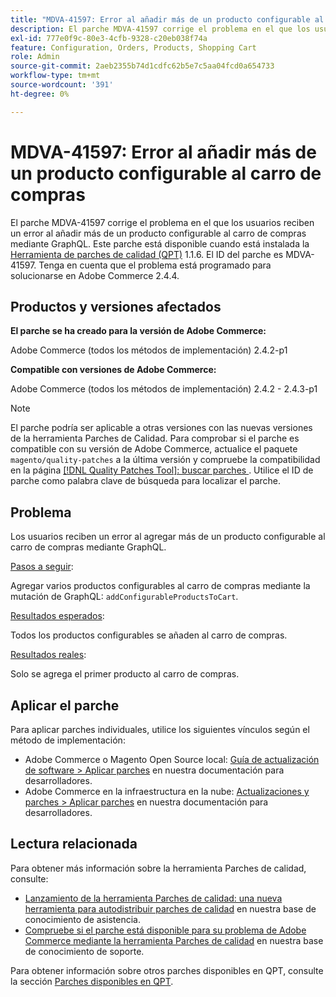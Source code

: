 ```yaml
---
title: "MDVA-41597: Error al añadir más de un producto configurable al carro de compras"
description: El parche MDVA-41597 corrige el problema en el que los usuarios reciben un error al añadir más de un producto configurable al carro de compras mediante GraphQL. Este parche está disponible cuando está instalada la [Quality Patches Tool (QPT)](https://experienceleague.adobe.com/es/docs/commerce-operations/upgrade-guide/patches/overview) 1.1.6. El ID del parche es MDVA-41597. Tenga en cuenta que el problema está programado para solucionarse en Adobe Commerce 2.4.4.
exl-id: 777e0f9c-80e3-4cfb-9328-c20eb038f74a
feature: Configuration, Orders, Products, Shopping Cart
role: Admin
source-git-commit: 2aeb2355b74d1cdfc62b5e7c5aa04fcd0a654733
workflow-type: tm+mt
source-wordcount: '391'
ht-degree: 0%

---
```


# MDVA-41597: Error al añadir más de un producto configurable al carro de compras

El parche MDVA-41597 corrige el problema en el que los usuarios reciben un error al añadir más de un producto configurable al carro de compras mediante GraphQL. Este parche está disponible cuando está instalada la [Herramienta de parches de calidad (QPT)](https://experienceleague.adobe.com/es/docs/commerce-operations/upgrade-guide/patches/overview) 1.1.6. El ID del parche es MDVA-41597. Tenga en cuenta que el problema está programado para solucionarse en Adobe Commerce 2.4.4.

## Productos y versiones afectados

**El parche se ha creado para la versión de Adobe Commerce:**

Adobe Commerce (todos los métodos de implementación) 2.4.2-p1

**Compatible con versiones de Adobe Commerce:**

Adobe Commerce (todos los métodos de implementación) 2.4.2 - 2.4.3-p1

>[!NOTE]
>
>El parche podría ser aplicable a otras versiones con las nuevas versiones de la herramienta Parches de Calidad. Para comprobar si el parche es compatible con su versión de Adobe Commerce, actualice el paquete `magento/quality-patches` a la última versión y compruebe la compatibilidad en la página [[!DNL Quality Patches Tool]: buscar parches ](https://experienceleague.adobe.com/tools/commerce-quality-patches/index.html?lang=es). Utilice el ID de parche como palabra clave de búsqueda para localizar el parche.

## Problema

Los usuarios reciben un error al agregar más de un producto configurable al carro de compras mediante GraphQL.

<u>Pasos a seguir</u>:

Agregar varios productos configurables al carro de compras mediante la mutación de GraphQL: `addConfigurableProductsToCart`.

<u>Resultados esperados</u>:

Todos los productos configurables se añaden al carro de compras.

<u>Resultados reales</u>:

Solo se agrega el primer producto al carro de compras.

## Aplicar el parche

Para aplicar parches individuales, utilice los siguientes vínculos según el método de implementación:

* Adobe Commerce o Magento Open Source local: [Guía de actualización de software > Aplicar parches](https://experienceleague.adobe.com/es/docs/commerce-operations/tools/quality-patches-tool/usage) en nuestra documentación para desarrolladores.
* Adobe Commerce en la infraestructura en la nube: [Actualizaciones y parches > Aplicar parches](https://experienceleague.adobe.com/es/docs/commerce-cloud-service/user-guide/develop/upgrade/apply-patches) en nuestra documentación para desarrolladores.

## Lectura relacionada

Para obtener más información sobre la herramienta Parches de calidad, consulte:

* [Lanzamiento de la herramienta Parches de calidad: una nueva herramienta para autodistribuir parches de calidad](/help/announcements/adobe-commerce-announcements/magento-quality-patches-released-new-tool-to-self-serve-quality-patches.md) en nuestra base de conocimiento de asistencia.
* [Compruebe si el parche está disponible para su problema de Adobe Commerce mediante la herramienta Parches de calidad](/help/support-tools/patches-available-in-qpt-tool/check-patch-for-magento-issue-with-magento-quality-patches.md) en nuestra base de conocimiento de soporte.

Para obtener información sobre otros parches disponibles en QPT, consulte la sección [Parches disponibles en QPT](https://support.magento.com/hc/en-us/sections/360010506631-Patches-available-in-QPT-tool-).

